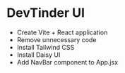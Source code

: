 # DevTinder UI

- Create Vite + React application
- Remove unnecessary code
- Install Tailwind CSS
- Install Daisy UI
- Add NavBar component to App.jsx